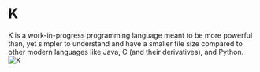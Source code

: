# K
K is a work-in-progress programming language meant to be more powerful than, yet simpler to understand and have a smaller file size compared to other modern languages like Java, C (and their derivatives), and Python. 
![K](https://github.com/Maxwellcat09/K/assets/35213223/370077df-713e-458b-becf-7fd8035efc16)
